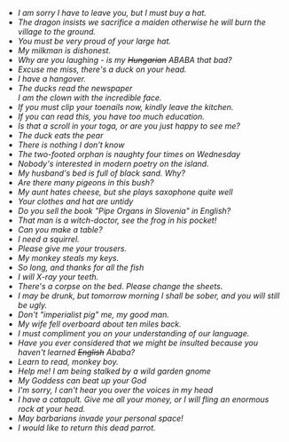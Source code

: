 - *I am sorry I have to leave you, but I must buy a hat.*
- *The dragon insists we sacrifice a maiden otherwise he will burn the village to the ground.*
- *You must be very proud of your large hat.*
- *My milkman is dishonest.*
- *Why are you laughing - is my ~~Hungarian~~ ABABA that bad?*
- *Excuse me miss, there's a duck on your head.*
- *I have a hangover.*
- *The ducks read the newspaper  
  I am the clown with the incredible face.*
- *If you must clip your toenails now, kindly leave the kitchen.*
- *If you can read this, you have too much education.*
- *Is that a scroll in your toga, or are you just happy to see me?*
- *The duck eats the pear*
- *There is nothing I don’t know*
- *The two-footed orphan is naughty four times on Wednesday*
- *Nobody's interested in modern poetry on the island.*
- *My husband's bed is full of black sand. Why?*
- *Are there many pigeons in this bush?*
- *My aunt hates cheese, but she plays saxophone quite well*
- *Your clothes and hat are untidy*
- *Do you sell the book "Pipe Organs in Slovenia" in English?*
- *That man is a witch-doctor, see the frog in his pocket!*
- *Can you make a table?*
- *I need a squirrel.*
- *Please give me your trousers.*
- *My monkey steals my keys.*
- *So long, and thanks for all the fish*
- *I will X-ray your teeth.*
- *There's a corpse on the bed. Please change the sheets.*
- *I may be drunk, but tomorrow morning I shall be sober, and you will still be ugly.*
- *Don't "imperialist pig" me, my good man.*
- *My wife fell overboard about ten miles back.*
- *I must compliment you on your understanding of our language.*
- *Have you ever considered that we might be insulted because you haven't learned ~~English~~ Ababa?*
- *Learn to read, monkey boy.*
- *Help me! I am being stalked by a wild garden gnome*
- *My Goddess can beat up your God*
- *I'm sorry, I can't hear you over the voices in my head*
- *I have a catapult. Give me all your money, or I will fling an enormous rock at your head.*
- *May barbarians invade your personal space!*
- *I would like to return this dead parrot.*
